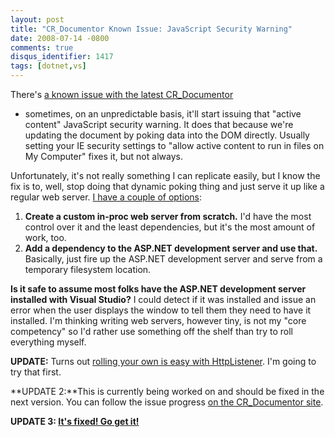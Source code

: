 ```yaml
---
layout: post
title: "CR_Documentor Known Issue: JavaScript Security Warning"
date: 2008-07-14 -0800
comments: true
disqus_identifier: 1417
tags: [dotnet,vs]
---
```

There's [a known issue with the latest
CR_Documentor](http://code.google.com/p/cr-documentor/wiki/KnownIssues)
- sometimes, on an unpredictable basis, it'll start issuing that "active
content" JavaScript security warning. It does that because we're
updating the document by poking data into the DOM directly. Usually
setting your IE security settings to "allow active content to run in
files on My Computer" fixes it, but not always.

Unfortunately, it's not really something I can replicate easily, but I
know the fix is to, well, stop doing that dynamic poking thing and just
serve it up like a regular web server. [I have a couple of
options](http://code.google.com/p/cr-documentor/wiki/ProductRoadmap):

1.  **Create a custom in-proc web server from scratch.** I'd have the
    most control over it and the least dependencies, but it's the most
    amount of work, too.
2.  **Add a dependency to the ASP.NET development server and use that.**
    Basically, just fire up the ASP.NET development server and serve
    from a temporary filesystem location.

**Is it safe to assume most folks have the ASP.NET development server
installed with Visual Studio?** I could detect if it was installed and
issue an error when the user displays the window to tell them they need
to have it installed. I'm thinking writing web servers, however tiny, is
not my "core competency" so I'd rather use something off the shelf than
try to roll everything myself.

**UPDATE:** Turns out [rolling your own is easy with
HttpListener](/archive/2008/07/16/simplest-embedded-web-server-ever-with-httplistener.aspx).
I'm going to try that first.

**UPDATE 2:**This is currently being worked on and should be fixed in
the next version. You can follow the issue progress [on the
CR_Documentor
site](http://code.google.com/p/cr-documentor/issues/detail?id=1).

**UPDATE 3: [It's fixed! Go get
it!](http://cr-documentor.googlecode.com)**
